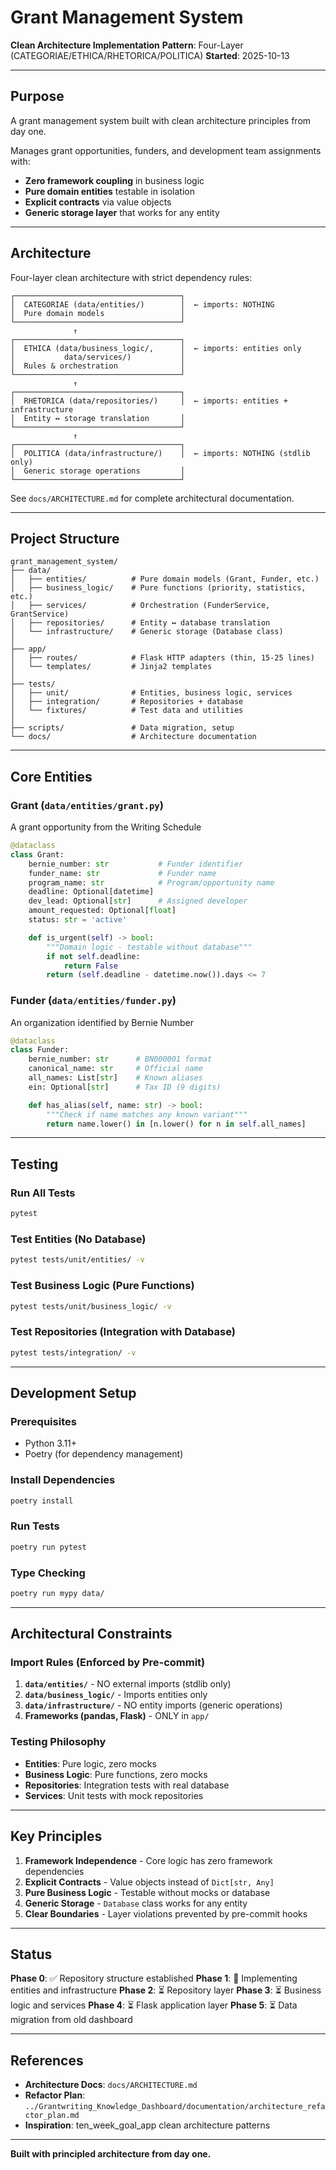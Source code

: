 # Grant Management System

**Clean Architecture Implementation**
**Pattern**: Four-Layer (CATEGORIAE/ETHICA/RHETORICA/POLITICA)
**Started**: 2025-10-13

---

## Purpose

A grant management system built with clean architecture principles from day one.

Manages grant opportunities, funders, and development team assignments with:
- **Zero framework coupling** in business logic
- **Pure domain entities** testable in isolation
- **Explicit contracts** via value objects
- **Generic storage layer** that works for any entity

---

## Architecture

Four-layer clean architecture with strict dependency rules:

```
┌─────────────────────────────────────┐
│  CATEGORIAE (data/entities/)        │  ← imports: NOTHING
│  Pure domain models                 │
└─────────────────────────────────────┘
              ↑
┌─────────────────────────────────────┐
│  ETHICA (data/business_logic/,      │  ← imports: entities only
│           data/services/)           │
│  Rules & orchestration              │
└─────────────────────────────────────┘
              ↑
┌─────────────────────────────────────┐
│  RHETORICA (data/repositories/)     │  ← imports: entities + infrastructure
│  Entity ↔ storage translation       │
└─────────────────────────────────────┘
              ↑
┌─────────────────────────────────────┐
│  POLITICA (data/infrastructure/)    │  ← imports: NOTHING (stdlib only)
│  Generic storage operations         │
└─────────────────────────────────────┘
```

See `docs/ARCHITECTURE.md` for complete architectural documentation.

---

## Project Structure

```
grant_management_system/
├── data/
│   ├── entities/          # Pure domain models (Grant, Funder, etc.)
│   ├── business_logic/    # Pure functions (priority, statistics, etc.)
│   ├── services/          # Orchestration (FunderService, GrantService)
│   ├── repositories/      # Entity ↔ database translation
│   └── infrastructure/    # Generic storage (Database class)
│
├── app/
│   ├── routes/            # Flask HTTP adapters (thin, 15-25 lines)
│   └── templates/         # Jinja2 templates
│
├── tests/
│   ├── unit/              # Entities, business logic, services
│   ├── integration/       # Repositories + database
│   └── fixtures/          # Test data and utilities
│
├── scripts/               # Data migration, setup
└── docs/                  # Architecture documentation
```

---

## Core Entities

### **Grant** (`data/entities/grant.py`)
A grant opportunity from the Writing Schedule

```python
@dataclass
class Grant:
    bernie_number: str           # Funder identifier
    funder_name: str             # Funder name
    program_name: str            # Program/opportunity name
    deadline: Optional[datetime]
    dev_lead: Optional[str]      # Assigned developer
    amount_requested: Optional[float]
    status: str = 'active'

    def is_urgent(self) -> bool:
        """Domain logic - testable without database"""
        if not self.deadline:
            return False
        return (self.deadline - datetime.now()).days <= 7
```

### **Funder** (`data/entities/funder.py`)
An organization identified by Bernie Number

```python
@dataclass
class Funder:
    bernie_number: str      # BN000001 format
    canonical_name: str     # Official name
    all_names: List[str]    # Known aliases
    ein: Optional[str]      # Tax ID (9 digits)

    def has_alias(self, name: str) -> bool:
        """Check if name matches any known variant"""
        return name.lower() in [n.lower() for n in self.all_names]
```

---

## Testing

### **Run All Tests**
```bash
pytest
```

### **Test Entities (No Database)**
```bash
pytest tests/unit/entities/ -v
```

### **Test Business Logic (Pure Functions)**
```bash
pytest tests/unit/business_logic/ -v
```

### **Test Repositories (Integration with Database)**
```bash
pytest tests/integration/ -v
```

---

## Development Setup

### **Prerequisites**
- Python 3.11+
- Poetry (for dependency management)

### **Install Dependencies**
```bash
poetry install
```

### **Run Tests**
```bash
poetry run pytest
```

### **Type Checking**
```bash
poetry run mypy data/
```

---

## Architectural Constraints

### **Import Rules (Enforced by Pre-commit)**

1. **`data/entities/`** - NO external imports (stdlib only)
2. **`data/business_logic/`** - Imports entities only
3. **`data/infrastructure/`** - NO entity imports (generic operations)
4. **Frameworks (pandas, Flask)** - ONLY in `app/`

### **Testing Philosophy**

- **Entities**: Pure logic, zero mocks
- **Business Logic**: Pure functions, zero mocks
- **Repositories**: Integration tests with real database
- **Services**: Unit tests with mock repositories

---

## Key Principles

1. **Framework Independence** - Core logic has zero framework dependencies
2. **Explicit Contracts** - Value objects instead of `Dict[str, Any]`
3. **Pure Business Logic** - Testable without mocks or database
4. **Generic Storage** - `Database` class works for any entity
5. **Clear Boundaries** - Layer violations prevented by pre-commit hooks

---

## Status

**Phase 0**: ✅ Repository structure established
**Phase 1**: 🔄 Implementing entities and infrastructure
**Phase 2**: ⏳ Repository layer
**Phase 3**: ⏳ Business logic and services
**Phase 4**: ⏳ Flask application layer
**Phase 5**: ⏳ Data migration from old dashboard

---

## References

- **Architecture Docs**: `docs/ARCHITECTURE.md`
- **Refactor Plan**: `../Grantwriting_Knowledge_Dashboard/documentation/architecture_refactor_plan.md`
- **Inspiration**: ten_week_goal_app clean architecture patterns

---

**Built with principled architecture from day one.**
